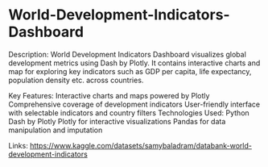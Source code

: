 # World-Development-Indicators-Dashboard

Description:
World Development Indicators Dashboard visualizes global development metrics using Dash by Plotly. It contains interactive charts and map for exploring key indicators such as GDP per capita, life expectancy, population density etc. across countries.

Key Features:
Interactive charts and maps powered by Plotly
Comprehensive coverage of development indicators
User-friendly interface with selectable indicators and country filters
Technologies Used:
Python
Dash by Plotly
Plotly for interactive visualizations
Pandas for data manipulation and imputation

Links:
https://www.kaggle.com/datasets/samybaladram/databank-world-development-indicators
